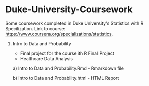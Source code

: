 # Duke-University-Coursework
Some coursework completed in Duke University's Statistics with R Specilization. Link to course: https://www.coursera.org/specializations/statistics.

1) Intro to Data and Probability
      - Final project for the course ith R Final Project
      - Healthcare Data Analysis

      a) Intro to Data and Probability.Rmd
        - Rmarkdown file

      b) Intro to Data and Probability.html
        - HTML Report
